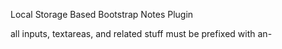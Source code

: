 Local Storage Based Bootstrap Notes Plugin



all inputs, textareas, and related stuff must be prefixed with an-